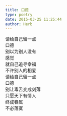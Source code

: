 ```yaml
---  
title: 口德  
type: poetry  
date: 2015-03-25 11:25:44  
author: Herb    
---  
```

请给自己留一点  
口德  
别以为别人没有  
感觉  
就自己追寻幸福  
不许别人的相爱  
请给自己留一点  
口德  
别让毒舌变成刻薄  
只愿天下有情人  
终成眷属  
不必落寞